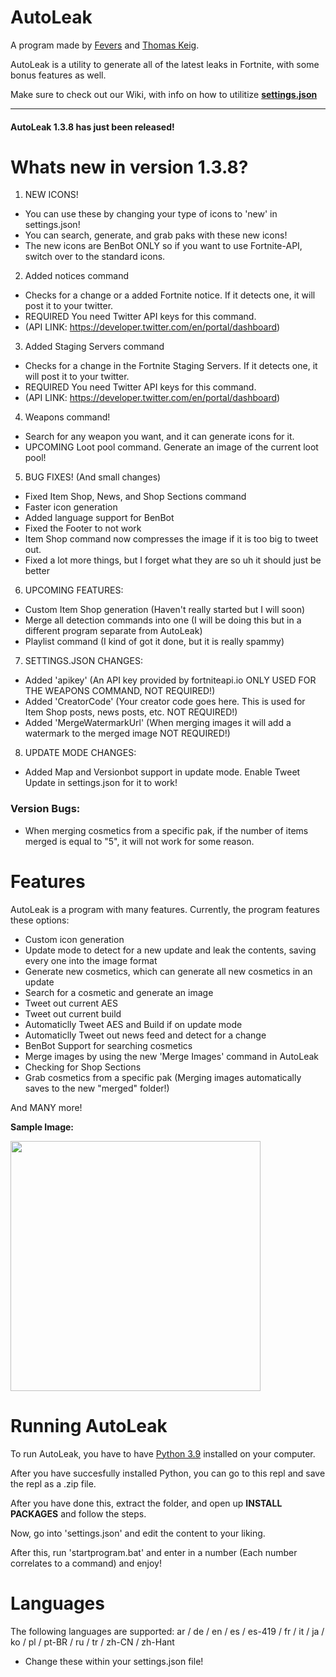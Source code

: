 # AutoLeak

A program made by [Fevers](https://twitter.com/FeversLeaks) and [Thomas Keig](https://twitter.com/thomaskeig_).

AutoLeak is a utility to generate all of the latest leaks in Fortnite, with some bonus features as well.

Make sure to check out our Wiki, with info on how to utilitize [**settings.json**](https://github.com/FortniteFevers/AutoLeak/wiki/Settings.json-Info)

---

#### AutoLeak 1.3.8 has just been released!
# Whats new in version 1.3.8?
1. NEW ICONS!
- You can use these by changing your type of icons to 'new' in settings.json!
- You can search, generate, and grab paks with these new icons!
- The new icons are BenBot ONLY so if you want to use Fortnite-API, switch over to the standard icons.

2. Added notices command
- Checks for a change or a added Fortnite notice. If it detects one, it will post it to your twitter.
- REQUIRED You need Twitter API keys for this command.
- (API LINK: https://developer.twitter.com/en/portal/dashboard)

3. Added Staging Servers command
- Checks for a change in the Fortnite Staging Servers. If it detects one, it will post it to your twitter.
- REQUIRED You need Twitter API keys for this command.
- (API LINK: https://developer.twitter.com/en/portal/dashboard)

4. Weapons command!
- Search for any weapon you want, and it can generate icons for it.
- UPCOMING Loot pool command. Generate an image of the current loot pool!

5. BUG FIXES! (And small changes)
- Fixed Item Shop, News, and Shop Sections command
- Faster icon generation
- Added language support for BenBot
- Fixed the Footer to not work
- Item Shop command now compresses the image if it is too big to tweet out.
- Fixed a lot more things, but I forget what they are so uh it should just be better

6. UPCOMING FEATURES:
- Custom Item Shop generation (Haven't really started but I will soon)
- Merge all detection commands into one (I will be doing this but in a different program separate from AutoLeak)
- Playlist command (I kind of got it done, but it is really spammy)

7. SETTINGS.JSON CHANGES:
- Added 'apikey' (An API key provided by fortniteapi.io ONLY USED FOR THE WEAPONS COMMAND, NOT REQUIRED!)
- Added 'CreatorCode' (Your creator code goes here. This is used for Item Shop posts, news posts, etc. NOT REQUIRED!)
- Added 'MergeWatermarkUrl' (When merging images it will add a watermark to the merged image NOT REQUIRED!)

8. UPDATE MODE CHANGES:
- Added Map and Versionbot support in update mode. Enable Tweet Update in settings.json for it to work!

### Version Bugs:
- When merging cosmetics from a specific pak, if the number of items merged is equal to "5", it will not work for some reason.


# Features
AutoLeak is a program with many features.
Currently, the program features these options:
- Custom icon generation
- Update mode to detect for a new update and leak the contents, saving every one into the image format
- Generate new cosmetics, which can generate all new cosmetics in an update
- Search for a cosmetic and generate an image
- Tweet out current AES
- Tweet out current build
- Automaticlly Tweet AES and Build if on update mode
- Automaticlly Tweet out news feed and detect for a change
- BenBot Support for searching cosmetics
- Merge images by using the new 'Merge Images' command in AutoLeak
- Checking for Shop Sections
- Grab cosmetics from a specific pak
(Merging images automatically saves to the new "merged" folder!)

And MANY more!

**Sample Image:**

<p align="left">
    <img src="https://i.ibb.co/gth5ggC/CID-703-Athena-Commando-M-Cyclone.png" width="400" draggable="false">
</p>

# Running AutoLeak
To run AutoLeak, you have to have [Python 3.9](https://www.microsoft.com/en-us/p/python-39/9p7qfqmjrfp7) installed on your computer.

After you have succesfully installed Python, you can go to this repl and save the repl as a .zip file.

After you have done this, extract the folder, and open up **INSTALL PACKAGES** and follow the steps.

Now, go into 'settings.json' and edit the content to your liking.

After this, run 'startprogram.bat' and enter in a number (Each number correlates to a command) and enjoy!

# Languages
The following languages are supported: ar / de / en / es / es-419 / fr / it / ja / ko / pl / pt-BR / ru / tr / zh-CN / zh-Hant
- Change these within your settings.json file!
